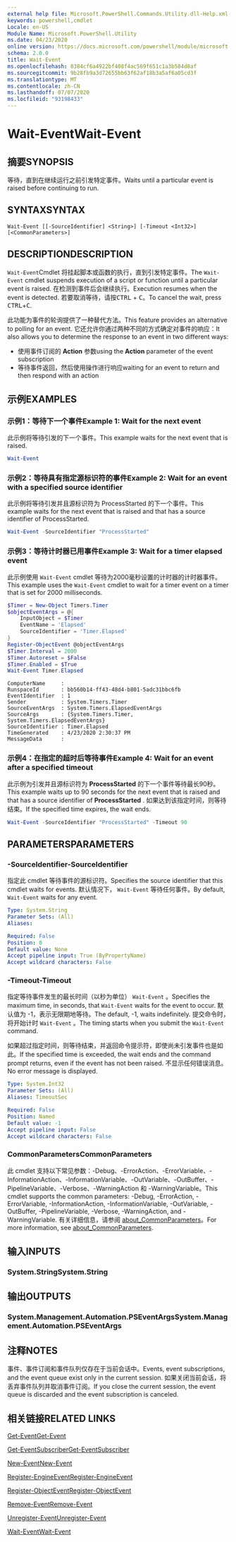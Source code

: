 ```yaml
---
external help file: Microsoft.PowerShell.Commands.Utility.dll-Help.xml
keywords: powershell,cmdlet
Locale: en-US
Module Name: Microsoft.PowerShell.Utility
ms.date: 04/23/2020
online version: https://docs.microsoft.com/powershell/module/microsoft.powershell.utility/wait-event?view=powershell-6&WT.mc_id=ps-gethelp
schema: 2.0.0
title: Wait-Event
ms.openlocfilehash: 8384cf6a4922bf408f4ac569f651c1a3b584d8af
ms.sourcegitcommit: 9b28fb9a3d72655bb63f62af18b3a5af6a05cd3f
ms.translationtype: MT
ms.contentlocale: zh-CN
ms.lasthandoff: 07/07/2020
ms.locfileid: "93198433"
---
```

# <span data-ttu-id="24644-103">Wait-Event</span><span class="sxs-lookup"><span data-stu-id="24644-103">Wait-Event</span></span>

## <span data-ttu-id="24644-104">摘要</span><span class="sxs-lookup"><span data-stu-id="24644-104">SYNOPSIS</span></span>
<span data-ttu-id="24644-105">等待，直到在继续运行之前引发特定事件。</span><span class="sxs-lookup"><span data-stu-id="24644-105">Waits until a particular event is raised before continuing to run.</span></span>

## <span data-ttu-id="24644-106">SYNTAX</span><span class="sxs-lookup"><span data-stu-id="24644-106">SYNTAX</span></span>

```
Wait-Event [[-SourceIdentifier] <String>] [-Timeout <Int32>] [<CommonParameters>]
```

## <span data-ttu-id="24644-107">DESCRIPTION</span><span class="sxs-lookup"><span data-stu-id="24644-107">DESCRIPTION</span></span>

<span data-ttu-id="24644-108">`Wait-Event`Cmdlet 将挂起脚本或函数的执行，直到引发特定事件。</span><span class="sxs-lookup"><span data-stu-id="24644-108">The `Wait-Event` cmdlet suspends execution of a script or function until a particular event is raised.</span></span> <span data-ttu-id="24644-109">在检测到事件后会继续执行。</span><span class="sxs-lookup"><span data-stu-id="24644-109">Execution resumes when the event is detected.</span></span> <span data-ttu-id="24644-110">若要取消等待，请按<kbd>CTRL</kbd> + <kbd>C</kbd>。</span><span class="sxs-lookup"><span data-stu-id="24644-110">To cancel the wait, press <kbd>CTRL</kbd>+<kbd>C</kbd>.</span></span>

<span data-ttu-id="24644-111">此功能为事件的轮询提供了一种替代方法。</span><span class="sxs-lookup"><span data-stu-id="24644-111">This feature provides an alternative to polling for an event.</span></span> <span data-ttu-id="24644-112">它还允许你通过两种不同的方式确定对事件的响应：</span><span class="sxs-lookup"><span data-stu-id="24644-112">It also allows you to determine the response to an event in two different ways:</span></span>

- <span data-ttu-id="24644-113">使用事件订阅的 **Action** 参数</span><span class="sxs-lookup"><span data-stu-id="24644-113">using the **Action** parameter of the event subscription</span></span>
- <span data-ttu-id="24644-114">等待事件返回，然后使用操作进行响应</span><span class="sxs-lookup"><span data-stu-id="24644-114">waiting for an event to return and then respond with an action</span></span>

## <span data-ttu-id="24644-115">示例</span><span class="sxs-lookup"><span data-stu-id="24644-115">EXAMPLES</span></span>

### <span data-ttu-id="24644-116">示例1：等待下一个事件</span><span class="sxs-lookup"><span data-stu-id="24644-116">Example 1: Wait for the next event</span></span>

<span data-ttu-id="24644-117">此示例将等待引发的下一个事件。</span><span class="sxs-lookup"><span data-stu-id="24644-117">This example waits for the next event that is raised.</span></span>

```powershell
Wait-Event
```

### <span data-ttu-id="24644-118">示例2：等待具有指定源标识符的事件</span><span class="sxs-lookup"><span data-stu-id="24644-118">Example 2: Wait for an event with a specified source identifier</span></span>

<span data-ttu-id="24644-119">此示例将等待引发并且源标识符为 ProcessStarted 的下一个事件。</span><span class="sxs-lookup"><span data-stu-id="24644-119">This example waits for the next event that is raised and that has a source identifier of ProcessStarted.</span></span>

```powershell
Wait-Event -SourceIdentifier "ProcessStarted"
```

### <span data-ttu-id="24644-120">示例3：等待计时器已用事件</span><span class="sxs-lookup"><span data-stu-id="24644-120">Example 3: Wait for a timer elapsed event</span></span>

<span data-ttu-id="24644-121">此示例使用 `Wait-Event` cmdlet 等待为2000毫秒设置的计时器的计时器事件。</span><span class="sxs-lookup"><span data-stu-id="24644-121">This example uses the `Wait-Event` cmdlet to wait for a timer event on a timer that is set for 2000 milliseconds.</span></span>

```powershell
$Timer = New-Object Timers.Timer
$objectEventArgs = @{
    InputObject = $Timer
    EventName = 'Elapsed'
    SourceIdentifier = 'Timer.Elapsed'
}
Register-ObjectEvent @objectEventArgs
$Timer.Interval = 2000
$Timer.Autoreset = $False
$Timer.Enabled = $True
Wait-Event Timer.Elapsed
```

```Output
ComputerName     :
RunspaceId       : bb560b14-ff43-48d4-b801-5adc31bbc6fb
EventIdentifier  : 1
Sender           : System.Timers.Timer
SourceEventArgs  : System.Timers.ElapsedEventArgs
SourceArgs       : {System.Timers.Timer, System.Timers.ElapsedEventArgs}
SourceIdentifier : Timer.Elapsed
TimeGenerated    : 4/23/2020 2:30:37 PM
MessageData      :
```

### <span data-ttu-id="24644-122">示例4：在指定的超时后等待事件</span><span class="sxs-lookup"><span data-stu-id="24644-122">Example 4: Wait for an event after a specified timeout</span></span>

<span data-ttu-id="24644-123">此示例为引发并且源标识符为 **ProcessStarted** 的下一个事件等待最长90秒。</span><span class="sxs-lookup"><span data-stu-id="24644-123">This example waits up to 90 seconds for the next event that is raised and that has a source identifier of **ProcessStarted** .</span></span> <span data-ttu-id="24644-124">如果达到该指定时间，则等待结束。</span><span class="sxs-lookup"><span data-stu-id="24644-124">If the specified time expires, the wait ends.</span></span>

```powershell
Wait-Event -SourceIdentifier "ProcessStarted" -Timeout 90
```

## <span data-ttu-id="24644-125">PARAMETERS</span><span class="sxs-lookup"><span data-stu-id="24644-125">PARAMETERS</span></span>

### <span data-ttu-id="24644-126">-SourceIdentifier</span><span class="sxs-lookup"><span data-stu-id="24644-126">-SourceIdentifier</span></span>

<span data-ttu-id="24644-127">指定此 cmdlet 等待事件的源标识符。</span><span class="sxs-lookup"><span data-stu-id="24644-127">Specifies the source identifier that this cmdlet waits for events.</span></span>
<span data-ttu-id="24644-128">默认情况下， `Wait-Event` 等待任何事件。</span><span class="sxs-lookup"><span data-stu-id="24644-128">By default, `Wait-Event` waits for any event.</span></span>

```yaml
Type: System.String
Parameter Sets: (All)
Aliases:

Required: False
Position: 0
Default value: None
Accept pipeline input: True (ByPropertyName)
Accept wildcard characters: False
```

### <span data-ttu-id="24644-129">-Timeout</span><span class="sxs-lookup"><span data-stu-id="24644-129">-Timeout</span></span>

<span data-ttu-id="24644-130">指定等待事件发生的最长时间（以秒为单位） `Wait-Event` 。</span><span class="sxs-lookup"><span data-stu-id="24644-130">Specifies the maximum time, in seconds, that `Wait-Event` waits for the event to occur.</span></span> <span data-ttu-id="24644-131">默认值为 -1，表示无限期地等待。</span><span class="sxs-lookup"><span data-stu-id="24644-131">The default, -1, waits indefinitely.</span></span> <span data-ttu-id="24644-132">提交命令时，将开始计时 `Wait-Event` 。</span><span class="sxs-lookup"><span data-stu-id="24644-132">The timing starts when you submit the `Wait-Event` command.</span></span>

<span data-ttu-id="24644-133">如果超过指定时间，则等待结束，并返回命令提示符，即使尚未引发事件也是如此。</span><span class="sxs-lookup"><span data-stu-id="24644-133">If the specified time is exceeded, the wait ends and the command prompt returns, even if the event has not been raised.</span></span> <span data-ttu-id="24644-134">不显示任何错误消息。</span><span class="sxs-lookup"><span data-stu-id="24644-134">No error message is displayed.</span></span>

```yaml
Type: System.Int32
Parameter Sets: (All)
Aliases: TimeoutSec

Required: False
Position: Named
Default value: -1
Accept pipeline input: False
Accept wildcard characters: False
```

### <span data-ttu-id="24644-135">CommonParameters</span><span class="sxs-lookup"><span data-stu-id="24644-135">CommonParameters</span></span>

<span data-ttu-id="24644-136">此 cmdlet 支持以下常见参数：-Debug、-ErrorAction、-ErrorVariable、-InformationAction、-InformationVariable、-OutVariable、-OutBuffer、-PipelineVariable、-Verbose、-WarningAction 和 -WarningVariable。</span><span class="sxs-lookup"><span data-stu-id="24644-136">This cmdlet supports the common parameters: -Debug, -ErrorAction, -ErrorVariable, -InformationAction, -InformationVariable, -OutVariable, -OutBuffer, -PipelineVariable, -Verbose, -WarningAction, and -WarningVariable.</span></span> <span data-ttu-id="24644-137">有关详细信息，请参阅 [about_CommonParameters](https://go.microsoft.com/fwlink/?LinkID=113216)。</span><span class="sxs-lookup"><span data-stu-id="24644-137">For more information, see [about_CommonParameters](https://go.microsoft.com/fwlink/?LinkID=113216).</span></span>

## <span data-ttu-id="24644-138">输入</span><span class="sxs-lookup"><span data-stu-id="24644-138">INPUTS</span></span>

### <span data-ttu-id="24644-139">System.String</span><span class="sxs-lookup"><span data-stu-id="24644-139">System.String</span></span>

## <span data-ttu-id="24644-140">输出</span><span class="sxs-lookup"><span data-stu-id="24644-140">OUTPUTS</span></span>

### <span data-ttu-id="24644-141">System.Management.Automation.PSEventArgs</span><span class="sxs-lookup"><span data-stu-id="24644-141">System.Management.Automation.PSEventArgs</span></span>

## <span data-ttu-id="24644-142">注释</span><span class="sxs-lookup"><span data-stu-id="24644-142">NOTES</span></span>

<span data-ttu-id="24644-143">事件、事件订阅和事件队列仅存在于当前会话中。</span><span class="sxs-lookup"><span data-stu-id="24644-143">Events, event subscriptions, and the event queue exist only in the current session.</span></span> <span data-ttu-id="24644-144">如果关闭当前会话，将丢弃事件队列并取消事件订阅。</span><span class="sxs-lookup"><span data-stu-id="24644-144">If you close the current session, the event queue is discarded and the event subscription is canceled.</span></span>

## <span data-ttu-id="24644-145">相关链接</span><span class="sxs-lookup"><span data-stu-id="24644-145">RELATED LINKS</span></span>

[<span data-ttu-id="24644-146">Get-Event</span><span class="sxs-lookup"><span data-stu-id="24644-146">Get-Event</span></span>](Get-Event.md)

[<span data-ttu-id="24644-147">Get-EventSubscriber</span><span class="sxs-lookup"><span data-stu-id="24644-147">Get-EventSubscriber</span></span>](Get-EventSubscriber.md)

[<span data-ttu-id="24644-148">New-Event</span><span class="sxs-lookup"><span data-stu-id="24644-148">New-Event</span></span>](New-Event.md)

[<span data-ttu-id="24644-149">Register-EngineEvent</span><span class="sxs-lookup"><span data-stu-id="24644-149">Register-EngineEvent</span></span>](Register-EngineEvent.md)

[<span data-ttu-id="24644-150">Register-ObjectEvent</span><span class="sxs-lookup"><span data-stu-id="24644-150">Register-ObjectEvent</span></span>](Register-ObjectEvent.md)

[<span data-ttu-id="24644-151">Remove-Event</span><span class="sxs-lookup"><span data-stu-id="24644-151">Remove-Event</span></span>](Remove-Event.md)

[<span data-ttu-id="24644-152">Unregister-Event</span><span class="sxs-lookup"><span data-stu-id="24644-152">Unregister-Event</span></span>](Unregister-Event.md)

[<span data-ttu-id="24644-153">Wait-Event</span><span class="sxs-lookup"><span data-stu-id="24644-153">Wait-Event</span></span>](Wait-Event.md)
